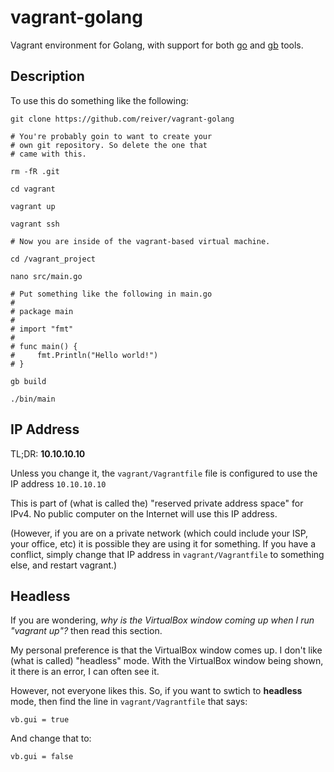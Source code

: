 # vagrant-golang

Vagrant environment for Golang, with support for both [go](http://golang.org/doc/install) and [gb](https://github.com/constabulary/gb) tools.

## Description

To use this do something like the following:
```
git clone https://github.com/reiver/vagrant-golang

# You're probably goin to want to create your
# own git repository. So delete the one that
# came with this.

rm -fR .git

cd vagrant

vagrant up

vagrant ssh

# Now you are inside of the vagrant-based virtual machine.

cd /vagrant_project

nano src/main.go

# Put something like the following in main.go
#
# package main
#
# import "fmt"
#
# func main() {
#     fmt.Println("Hello world!")
# }

gb build

./bin/main
```

## IP Address

TL;DR: **10.10.10.10**

Unless you change it, the `vagrant/Vagrantfile` file is configured to use the IP address
`10.10.10.10`

This is part of (what is called the) "reserved private address space" for IPv4.
No public computer on the Internet will use this IP address.

(However, if you are on a private network (which could include your ISP,
your office, etc) it is possible they are using it for something. If you
have a conflict, simply change that IP address in `vagrant/Vagrantfile`
to something else, and restart vagrant.)


## Headless

If you are wondering, *why is the VirtualBox window coming up when I run "vagrant up"?*
then read this section.

My personal preference is that the VirtualBox window comes up. I don't like
(what is called) "headless" mode. With the VirtualBox window being shown,
it there is an error, I can often see it.

However, not everyone likes this. So, if you want to swtich to **headless** mode, then
find the line in `vagrant/Vagrantfile` that says:
```
vb.gui = true
```

And change that to:
```
vb.gui = false
```

